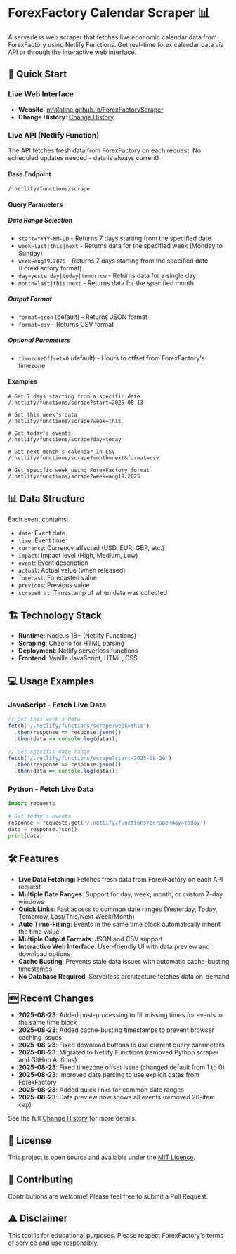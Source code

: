 # ForexFactory Calendar Scraper 📊

A serverless web scraper that fetches live economic calendar data from ForexFactory using Netlify Functions. Get real-time forex calendar data via API or through the interactive web interface.

## 🚀 Quick Start

### Live Web Interface

- **Website**: [mfalatine.github.io/ForexFactoryScraper](https://mfalatine.github.io/ForexFactoryScraper/)
- **Change History**: [Change History](https://mfalatine.github.io/ForexFactoryScraper/change-history.html)

### Live API (Netlify Function)

The API fetches fresh data from ForexFactory on each request. No scheduled updates needed - data is always current!

#### Base Endpoint
`/.netlify/functions/scrape`

#### Query Parameters

##### Date Range Selection
- `start=YYYY-MM-DD` - Returns 7 days starting from the specified date
- `week=last|this|next` - Returns data for the specified week (Monday to Sunday)
- `week=aug19.2025` - Returns 7 days starting from the specified date (ForexFactory format)
- `day=yesterday|today|tomorrow` - Returns data for a single day
- `month=last|this|next` - Returns data for the specified month

##### Output Format
- `format=json` (default) - Returns JSON format
- `format=csv` - Returns CSV format

##### Optional Parameters
- `timezoneOffset=0` (default) - Hours to offset from ForexFactory's timezone

#### Examples

```text
# Get 7 days starting from a specific date
/.netlify/functions/scrape?start=2025-08-13

# Get this week's data
/.netlify/functions/scrape?week=this

# Get today's events
/.netlify/functions/scrape?day=today

# Get next month's calendar in CSV
/.netlify/functions/scrape?month=next&format=csv

# Get specific week using ForexFactory format
/.netlify/functions/scrape?week=aug19.2025
```

## 📊 Data Structure

Each event contains:

- `date`: Event date
- `time`: Event time
- `currency`: Currency affected (USD, EUR, GBP, etc.)
- `impact`: Impact level (High, Medium, Low)
- `event`: Event description
- `actual`: Actual value (when released)
- `forecast`: Forecasted value
- `previous`: Previous value
- `scraped_at`: Timestamp of when data was collected

## 🏗️ Technology Stack

- **Runtime**: Node.js 18+ (Netlify Functions)
- **Scraping**: Cheerio for HTML parsing
- **Deployment**: Netlify serverless functions
- **Frontend**: Vanilla JavaScript, HTML, CSS

## 💻 Usage Examples

### JavaScript - Fetch Live Data

```javascript
// Get this week's data
fetch('/.netlify/functions/scrape?week=this')
  .then(response => response.json())
  .then(data => console.log(data));

// Get specific date range
fetch('/.netlify/functions/scrape?start=2025-08-20')
  .then(response => response.json())
  .then(data => console.log(data));
```

### Python - Fetch Live Data

```python
import requests

# Get today's events
response = requests.get('/.netlify/functions/scrape?day=today')
data = response.json()
print(data)
```

## 🛠️ Features

- **Live Data Fetching**: Fetches fresh data from ForexFactory on each API request
- **Multiple Date Ranges**: Support for day, week, month, or custom 7-day windows
- **Quick Links**: Fast access to common date ranges (Yesterday, Today, Tomorrow, Last/This/Next Week/Month)
- **Auto Time-Filling**: Events in the same time block automatically inherit the time value
- **Multiple Output Formats**: JSON and CSV support
- **Interactive Web Interface**: User-friendly UI with data preview and download options
- **Cache Busting**: Prevents stale data issues with automatic cache-busting timestamps
- **No Database Required**: Serverless architecture fetches data on-demand

## 🆕 Recent Changes

- **2025-08-23**: Added post-processing to fill missing times for events in the same time block
- **2025-08-23**: Added cache-busting timestamps to prevent browser caching issues
- **2025-08-23**: Fixed download buttons to use current query parameters
- **2025-08-23**: Migrated to Netlify Functions (removed Python scraper and GitHub Actions)
- **2025-08-23**: Fixed timezone offset issue (changed default from 1 to 0)
- **2025-08-23**: Improved date parsing to use explicit dates from ForexFactory
- **2025-08-23**: Added quick links for common date ranges
- **2025-08-23**: Data preview now shows all events (removed 20-item cap)

See the full [Change History](https://mfalatine.github.io/ForexFactoryScraper/change-history.html) for more details.

## 📝 License

This project is open source and available under the [MIT License](LICENSE).

## 🤝 Contributing

Contributions are welcome! Please feel free to submit a Pull Request.

## ⚠️ Disclaimer

This tool is for educational purposes. Please respect ForexFactory's terms of service and use responsibly.
